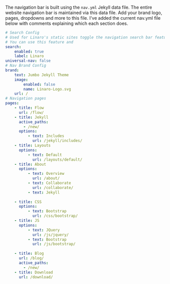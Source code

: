 The navigation bar is built using the `nav.yml` Jekyll data file. The entire website navigation bar is maintained via this data file. Add your brand logo, pages, dropdowns and more to this file. I've added the current nav.yml file below with comments explaining which each section does.

```yaml
# Search Config
# Used for Linaro's static sites toggle the navigation search bar feature.
# You can use this feature and 
search:
    enabled: true
    label: Linaro
universal-nav: false
# Nav Brand Config
brand:
    text: Jumbo Jekyll Theme
    image: 
        enabled: false
        name: Linaro-Logo.svg
    url: /
# Navigation pages
pages:
    - title: Flow
      url: /flow/
    - title: Jekyll
      active_paths:
        - /new/
      options:
          - text: Includes
            url: /jekyll/includes/
    - title: Layouts
      options:
          - text: Default
            url: /layouts/default/
    - title: About
      options:
          - text: Overview
            url: /about/
          - text: Collaborate
            url: /collaborate/
          - text: Jekyll
    
    - title: CSS
      options:
          - text: Bootstrap
            url: /css/bootstrap/ 
    - title: JS
      options:
          - text: JQuery
            url: /js/jquery/
          - text: Bootstrap
            url: /js/bootstrap/
            
    - title: Blog
      url: /blog/
      active_paths:
        - /new/
    - title: Download
      url: /download/
```